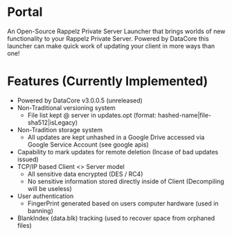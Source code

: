 # Portal
An Open-Source Rappelz Private Server Launcher that brings worlds of new functionality to your Rappelz Private Server. Powered by
DataCore this launcher can make quick work of updating your client in more ways than one!

# Features (Currently Implemented)
- Powered by DataCore v3.0.0.5 (unreleased)
- Non-Traditional versioning system
  - File list kept @ server in updates.opt (format: hashed-name|file-sha512|isLegacy)
- Non-Tradition storage system
  - All updates are kept unhashed in a Google Drive accessed via Google Service Account (see google apis)
- Capability to mark updates for remote deletion (Incase of bad updates issued)
- TCP/IP based Client <> Server model
  - All sensitive data encrypted (DES / RC4)
  - No sensitive information stored directly inside of Client (Decompiling will be useless)
- User authentication 
  - FingerPrint generated based on users computer hardware (used in banning)
- BlankIndex (data.blk) tracking (used to recover space from orphaned files)

